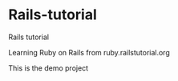 Rails-tutorial
==============

Rails tutorial

Learning Ruby on Rails from ruby.railstutorial.org

This is the demo project